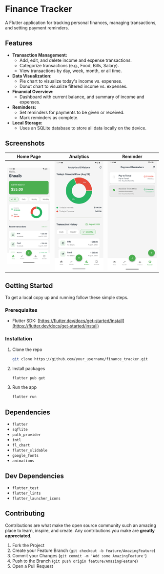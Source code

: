 # Finance Tracker

A Flutter application for tracking personal finances, managing transactions, and setting payment reminders.

## Features

- **Transaction Management:**
  - Add, edit, and delete income and expense transactions.
  - Categorize transactions (e.g., Food, Bills, Salary).
  - View transactions by day, week, month, or all time.
- **Data Visualization:**
  - Pie chart to visualize today's income vs. expenses.
  - Donut chart to visualize filtered income vs. expenses.
- **Financial Overview:**
  - Dashboard with current balance, and summary of income and expenses.
- **Reminders:**
  - Set reminders for payments to be given or received.
  - Mark reminders as complete.
- **Local Storage:**
  - Uses an SQLite database to store all data locally on the device.

## Screenshots

| Home Page | Analytics | Reminder |
| :---: | :---: | :---: |
| ![Screenshot 1](screenshot/Screenshot_1.png) | ![Screenshot 2](screenshot/Screenshot_2.png) | ![Screenshot 3](screenshot/Screenshot_3.png) |

## Getting Started

To get a local copy up and running follow these simple steps.

### Prerequisites

- Flutter SDK: [https://flutter.dev/docs/get-started/install](https://flutter.dev/docs/get-started/install)

### Installation

1. Clone the repo
   ```sh
   git clone https://github.com/your_username/finance_tracker.git
   ```
2. Install packages
   ```sh
   flutter pub get
   ```
3. Run the app
   ```sh
   flutter run
   ```

## Dependencies

- `flutter`
- `sqflite`
- `path_provider`
- `intl`
- `fl_chart`
- `flutter_slidable`
- `google_fonts`
- `animations`

## Dev Dependencies

- `flutter_test`
- `flutter_lints`
- `flutter_launcher_icons`

## Contributing

Contributions are what make the open source community such an amazing place to learn, inspire, and create. Any contributions you make are **greatly appreciated**.

1. Fork the Project
2. Create your Feature Branch (`git checkout -b feature/AmazingFeature`)
3. Commit your Changes (`git commit -m 'Add some AmazingFeature'`)
4. Push to the Branch (`git push origin feature/AmazingFeature`)
5. Open a Pull Request


